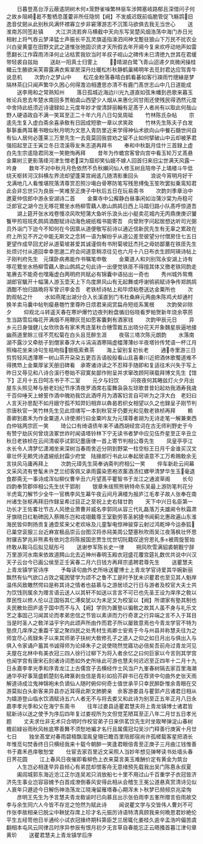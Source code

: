 <!-- { "loadSidebar": true } -->
　　日暮登髙台浮云蔽逺阴树木何笼野雀噪繁林驱车涉闗塞岐路郁且深借问子何之故乡阻崎曷不蹔栖息蓬藿非所任隐悯【阙】不发威迟既前临脆管促飞觞鹍旧逸音仗劒从此别秋风满怀襟寡立步非窘薄游志不沉策马欲俱去我无当世心
　　送淮南苏同签赴镇
　　大江洪流若奔马横截中天向东写吴楚风烟浩荡中海门赤日光相射上将气吞云梦泽猛士声振长平瓦灵旗遥指濠泗间神戈蹔驻狼山下万民不扰农业兴白叟黄童在田野文武之道惟张弛固识贤才天所假去年开阃今复来欢呼动地声如雷愿翻长江作霖雨沛泽何止沾枯荄我钦当时羊叔子岘山之碑传未已清徳九世其在君缓带轻裘自兹始
　　送赵一阳真士归霅上
　　晴湖白鹭飞青山迢递夕岚微闲操桂檝云生腋欲采芙蓉露满衣紫翠房深丹灶暖松杉秋静鹤巢稀明年去觅封君达应驾青牛说息机
　　次韵介之梦山中
　　松花金粉落春晴白鹤看碁如客行疎雨竹牕縁是梦隔林茶臼只闻声繁华久困心何得澹泊相遭思亦清不有鹿门髙世志山中几日道能成
　　送李用和之常熟知州
　　落日孤城近海边川光九道直如弦朱幡到邑歌来暮玉帐论兵思去年楚水南回多贾舶虞山西望少人烟从来惠化同甘雨还使残民得洒然元度中舍持此纸须近诗谩録如上元度年妙才俊清辞丽翰有足髙于人者尚有以取此何哉山野人硬语政自不满一笑耳至正二十年六月八日勾吴周砥
　　竹林陈氏杂帖
　　宗逺先生复入虚白斋余喜承敎有日因成短歌一章以求笑政
　　竹林先生陈夫子白发鬖鬖垂两耳著书眼似秋月明为文思入青防里近来学得神仙术欲向山中餐石髓世间自有仙人居何必蓬莱三万里先生一去竟莫回我尝劝之留不止如何擘破山中云却被茅君强招起至正壬寅立冬日浯溪辱友朱志道再拜书
　　奉和中秋翫月佳什三首録上虚白先生宗逺隐君同发一笑鲍恂再拜
　　昔年为作蟾宫客曾向宫中看玉轮万丈髙悬金粟树三更影落绛河津生憎老深为窟却笑仙娥不嫁人回首归来旧尘世满天风露一吟身
　　数年不对中秋月月色依然不负秋嬾问仙人修玉树且陪帝子上璚楼斗牛低绕天枢转河汉斜横左界流却望蓬莱宫阙逺几随清影重回头
　　浪说今宵明月好干戈满地几人看惟堪院落清尊赏忍照沙塲白骨寒防笔写残思缚兔玉笙吹罢拟乗鸾知君此会非忘世只为良辰一笑难至正庚子中秋后五日在玩易斋书
　　次韵刘季章治中邀夏仲信郎中游永安湖诗二首
　　金粟寺中公廨静白昼事闲如治蒲沙棠为舟稳可泛郎官之湖今岂无啄花鸎坐水杨柳雪藕人歌山鹧鸪日西上马踏归路小队髙呼惊道吾
　　湖上筵开张水戏卷慢凉风吹短蒲大鱼听乐浪头出小艇卖花城内无丙鼎庚庚识饕餮甲煎班班炙鹧鸪酒酣赋诗动海色絸纸楷书能寄吾　向曾附字问起居想达听司光弼员外诣门下迨今不知何在今因禀从道便敬写前诗以通近信新民先生有无辜之累政在府上所见不齐之中能无斯文之念转一语为解纷乎从道公差至彼望分付僧房住七五日更望作成早回尤好从道菊坡甚爱其诚谨倘有书附菊坡廷杰托之毋妨鄙藳在铁厓先生处烦讨付从道回幸幸思邈二府会间道意稍凉往见也六月十八日布衣生顾阿瑛诗帖上子刚判府先生　元璞卧病弗能作书嘱笔申敬
　　金粟道人和刘别驾永安湖上诗有啄花鸎坐水杨柳雪藕人歌山鹧鸪之句此诗一出便觉铁厓不得擅其体又徼老铁同韵走笔赓去不能奇也嘿庵虚白两明府共赋必有锦囊中语拈出一奇也
　　秀州城外鸳鸯湖郎官颿开十幅蒲人游玉壶天上下鸟度屏风山有无起舞或呼谢鸲鹆赋诗争传郑鹧鸪酒酣不怕归路晩将军曾识李金吾　老铁桢诗帖上和毕烦粘卷送达金粟所也
　　次韵观帖之什
　　水如燕尾出湖分合入长溪直到门韦杜桑麻元两曲朱陈鸡犬却通村换羊卖马囊中帖刳瘿悬匏竹里尊昨日烦君来阅赏扁舟短缆系篱根
　　次韵癸卯除夕
　　仰观北斗转遥天春在寒炉爆竹边夜列粉盘循旧俗晓看罗帕贺新年烧余葶苈生当路雪后梅花开满烟不用鞭灰觅如愿客囊剩有酒家钱
　　次韵甲辰元日
　　异乡元日身强健儿女欣欣各有家禾秀连茎秋合穗雪裁五出晓分花天开象魏星辰逼地接幽燕道里賖三径不荒松菊在白头且觅醉生涯
　　夜宿三塔次陈元朗韵
　　水落南湖不露沙又牵舫子到僧家春浮大斗涓涓酒寒隔虚櫺薄薄纱半夜塔铃传梵语一杯江月照梅花坐来诗句生枯吻指银瓶索煮茶
　　海上留别复初长老
　　通寺里游三日剪剪轻风透薄寒一树山茶开朶朶五更百舌语般般看山且喜秦川近把酒休歌蜀道难不得携笻上金粟厚挲天册旧碑看　承寄诸诗读之不忍释手随即和复适往禾兴失于写上昨日又辱见和八诗合溪行卷始不寂寞矣鄙作附呈并求窜改顾阿瑛载拜博文先生【馆下】正月十五日呵冻书于不二室
　　元夕与妇饮
　　问夜夜何其睠兹灯火夕月出屋东头照见琴与册老妇纪节序清夜罗酒席右蛮舞袅袅左琼歌昔昔妇起劝我酒寿我歳千百仰唾天上蜍誓作酒中魄劝我饮此酒呼月为酒客妇言自可听为之浮大白　老妇曰人言天孙思配不如月娥守孤不知羿妇相弃以犇曷若织女相望以久之也録呈子刚节判宗唐秋官一笑竹林先生见此烦缮写一本到秋官牙仍要光和见敎老铁桢再拜
　　赖善卿到嘉禾为作金粟道人诗使濒行曰金粟吟友为元璞尊者胡为无诗走笔一解兼柬西白仲铭两宗匠一笑
　　琦公口有绮语债年来不诵西胡经宫词在古无师利野史于今有赞宁劫灰何曾烧汲冢世祚时闻语塔铃林下宁无读书者梦中应见伍乔星至正辛丑立秋日老铁桢在云间清唳亭试郭玘墨唐律一首上寄节判相公尊先生
　　凤皇亭亭江水长令人清梦忆潇湘坐来深树当春雨舍近分阴到野棠一柱空标王日月千金谁买汉文章壮怀无赖凭诗遣絸纸封霜少府堂　陆掾郎行书此以奉起居语意不工万希赐敎余无言扶风马庸再拜上
　　次韵元璋先生简奉讷斋判府相公一笑
　　倅车新赴云间幕文采风流有誉髦未许芝兰纫客佩又承雨露染恩袍浓薰酒渍红螺甲清梦华生玉毫退食郡斋无一事诗成浑似柳仪曹辛丑六月望髙平瞿智书于龙江之通波草阁
　　长句四韵奉贽郡倅相公先生伏干郢削
　　银章朱绂照熊辀特命东吴最上游防笔判花分半虎鸾刀解节少全牛一官檇李风生幕午夜云间月满楼为报庐江毛孝子故人张奉在南州诸生张枢再拜旧作録呈希过目正之至祝上史右辖廿韵
　　天下中兴日名臣第一功长才王佐畧壮节古人风徳业萧曹并威名李郭同从容三代礼磊落万夫雄阃令秋霜肃牙旗晓日红勒碑因入蔡赐乐岂和戎翊戴尊王室勤劳答圣躬捷书闻蓟北惠政遍山东淮海民皆仰荆扬贡复通壶浆来父老欢咏及儿童掣电惊神骏穿云射过鸿乾坤今运泰狐已巢空衮服三台近麻宣极品崇云台图汉将赤舄美周公楚塞秋吹雨吴江夜落枫壮怀思附骥吉梦兆非熊素有依刘念将陈报国忠贾生忧世切阮籍叹途穷恩礼多被周旋誓始终敢从鞍马后拟见赋彤弓
　　送谢参军陈长史一律
　　朔风吹雪满貂裘朝觐宁辞万里游河水南来依故道闗山北去近神州春明玉殿衣冠盛花覆宫筵礼数优共说中兴汉天子云台今已画公侯至正壬寅春二月六日钱方再拜宗逺聘君尊先生
　　送瞿慧夫上青龙镇学官诗序
　　予每读句曲外史所咏送瞿博士上青龙学官诗爱其华婉新丽飘然有仙气欲口占效之辄困譬学为颂不之鲁不工是时予犹未识瞿君也至见其人魁岸温伟风致皦然愕曰是称其诗之情者也益慕与之游居顷之行日与游者及校官大夫士共为饮饯则属余为赠言语云送人以其轩不如送以言言不可已也先圣王设为庠序之敎以厚民性以修人伦以正国俗其仁溥矣犹以为未足又为校室以【阙】所谓家有塾其制也夫民散处田庐逺于国中而不与入【阙】学则为置塾以徧敎之故其人虽不身与礼乐文艺之事固己习闻其论而孝弟忠信之节皆以素讲而力行奇衺之行异端之言不入于耳目当是时圣人之敎洋溢乎宇内此颂声所由作而君子所以屡致意焉也今青龙学官不特为塾庶几庠序之重葢千室之聚四民之处秀材生焉卿士安焉于今与州县并称慧夫往为之师宜尽心焉録朱子以来其师弟子扶树大敎修孔子之道人之仰之如日月出与俱出入与俱入令家诵户蓄其书诚得师为论绎朱子之说使晓然觉寤功必倍矣吾前舟过青龙河见夫屋在北林中有美衣冠三四人徐行过柳下为将入者余忆之曰何巨家以今言则其学宫也闻学宫有唐宋石刻诸诗词悉如外史所咏此可游也慧夫何迟迟至正四年十二月十九日永嘉李孝光季和序青龙江上古儒宫子去横经作士风当户九峯春树隔去家百里海潮通华亭好事笼盛鹤楚刻名碑篆剥虫信是青衫如拾芥辟书已在荐贤中句曲外史张天雨解道诗成泣鬼神锦袍未负谪仙人随时俯仰何奇士值世承平只幸民醉卧惟余青眼在交游莫拟白头新客来异县亦近耳得此斯文肺腑亲　余客游娄县与瞿郭卢吕诸君日相从为嬉游登山临水饮酒赋诗五六人者无不与将去娄又和此诗为别至正五年正月八日永嘉李孝光季和父在海宁东斋书
　　往年过娄县适瞿君慧夫将上青龙镇博士诸君皆赋新诗以送之使予为序后四年复过娄视所为文但觉芜陋耳至正八年二月廿五日孝光题
　　丈夫求仕非无术只合明时作校官弟子日来供茗饮先生时坐取琴弹淀山春树檐前緑谷雨秋风帐底寒善舞不须愁地褊才名行且属儒冠勾吴沙门释善行庚寅十月廿七日
　　独坐髙堂对春雨碧梧飘湿鳯皇翎已瞻百里陪郎宿尚许孤槎载客星把酒长年惟觅句焚香终日只横经我来十载今朝醉一笑逢君眼倍青至正庚子三月曲江钱惟善书于嘉禾邑庠敬恕堂
　　仕宦去家百里近文采照人当妙年想见弹琴读书处墙头春日荠花圆
　　江上春风日夜催即看柳色上衣来莫言美玉难酬价定有黄金为筑台
　　人生岂必相逢早异县倾心有弟昆却恨客舟无意绪预先载我出吴门陈惪永叔夏
　　阖闾城郭东海近沧江正尔连吴淞只消放船七十里不用过山千百重学子衣冠皆济济先生事业岂容容媿予白首成潦倒春风安得此相从会稽生王冕公道悬真赏清诗见似人衰年只遯迹今日解伤神浩荡龙江晓淹留雁塔春心期浑未卜秋梦已频频京兆梁恂
　　彦明王先生为予言慧夫青龙敎谕时已向慕且出示张伯雨李五峯所赠言伯雨故交李与余生同六人今皆不存览之怆然为赋此诗
　　闻说瞿文学与交皆伟人曹刘不可作张李故相亲已脱尘中鞅犹存席上珍才名元振厉诗语特清真顾我来何晩思君妙絶伦平生五经笥他日半通纶小试衣冠掾终期科第臣芝兰居辄化姜桂久逾辛孟浩吟偏苦虞翻相本屯风云同律吕时序异参辰有恨月初夕无言草自春能忘正云晤搔首暮江津句章黄玠
　　送瞿君慧夫上青龙镇学后序
